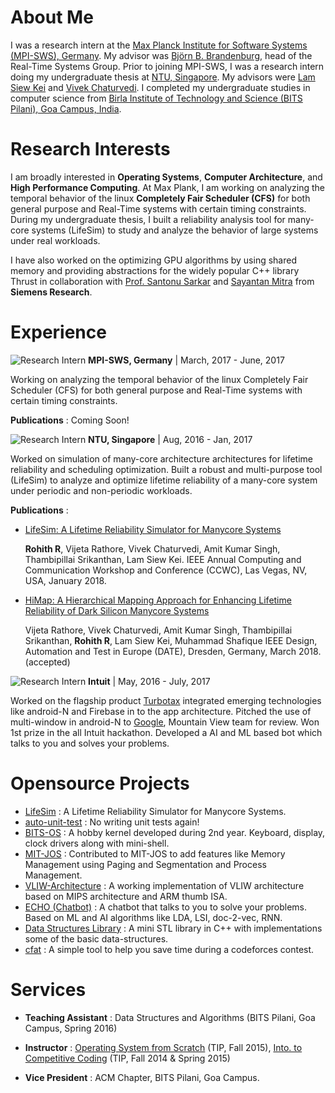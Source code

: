 # About Me
I was a research intern at the [Max Planck Institute for Software Systems (MPI-SWS), Germany](https://www.mpi-sws.org/). My advisor was [Björn B. Brandenburg](https://people.mpi-sws.org/~bbb/), head of the Real-Time Systems Group. Prior to joining MPI-SWS, I was a research intern doing my undergraduate thesis at [NTU, Singapore](http://www.ntu.edu.sg/Pages/home.aspx). My advisors were [Lam Siew Kei](http://www.ntu.edu.sg/home/assklam/) and [Vivek Chaturvedi](http://www.ntu.edu.sg/home/vchaturvedi/). I completed my undergraduate studies in computer science from [Birla Institute of Technology and Science (BITS Pilani), Goa Campus, India](http://www.bits-pilani.ac.in/).

# Research Interests
I am broadly interested in **Operating Systems**, **Computer Architecture**, and **High Performance Computing**. At Max Plank, I am working on analyzing the temporal behavior of the linux **Completely Fair Scheduler (CFS)** for both general purpose and Real-Time systems with certain timing constraints. During my undergraduate thesis, I built a reliability analysis tool for many-core systems (LifeSim) to study and analyze the behavior of large systems under real workloads.

I have also worked on the optimizing GPU algorithms by using shared memory and providing abstractions for the widely popular C++ library Thrust in collaboration with [Prof. Santonu Sarkar](http://www.bits-pilani.ac.in/goa/santonus/profile) and [Sayantan Mitra](https://www.linkedin.com/in/mitrasayantan/) from **Siemens Research**.

# Experience
![Research Intern](https://img.shields.io/badge/research-intern-blue.svg?style=for-the-badge)
**MPI-SWS, Germany** | March, 2017 - June, 2017

Working on analyzing the temporal behavior of the linux Completely Fair Scheduler (CFS) for both general purpose and Real-Time systems with certain timing constraints.

**Publications** : Coming Soon!

![Research Intern](https://img.shields.io/badge/research-intern-blue.svg?style=for-the-badge)
**NTU, Singapore** | Aug, 2016 - Jan, 2017

Worked on simulation of many-core architecture architectures for lifetime reliability and scheduling optimization. Built a robust and multi-purpose tool (LifeSim) to analyze and optimize lifetime reliability of a many-core system under periodic and non-periodic workloads.

**Publications** :

- [LifeSim: A Lifetime Reliability Simulator for Manycore Systems](http://ieeexplore.ieee.org/document/8301711/)

    **Rohith R**, Vijeta Rathore, Vivek Chaturvedi, Amit Kumar Singh, Thambipillai Srikanthan, Lam Siew Kei. IEEE Annual Computing and Communication Workshop and Conference (CCWC), Las Vegas, NV, USA, January 2018.
- [HiMap: A Hierarchical Mapping Approach for Enhancing Lifetime Reliability of Dark Silicon Manycore Systems](https://www.date-conference.com/proceedings-archive/2018/html/0711.html)

    Vijeta Rathore, Vivek Chaturvedi, Amit Kumar Singh, Thambipillai Srikanthan, **Rohith R**, Lam Siew Kei, Muhammad Shafique IEEE Design, Automation and Test in Europe (DATE), Dresden, Germany, March 2018. (accepted)

![Research Intern](https://img.shields.io/badge/software--dev-intern-blue.svg?style=for-the-badge)
**Intuit** | May, 2016 - July, 2017

Worked on the flagship product [Turbotax](https://turbotax.intuit.com/) integrated emerging technologies like android-N and Firebase in to the app architecture. Pitched the use of multi-window in android-N to [Google](https://www.google.com/), Mountain View team for review. Won 1st prize in the all Intuit hackathon. Developed a AI and ML based bot which talks to you and solves your problems.

# Opensource Projects
- [LifeSim](https://github.com/MadaraUchiha-314/LifeSim) : A Lifetime Reliability Simulator for Manycore Systems.
- [auto-unit-test](https://github.com/MadaraUchiha-314/auto-unit-test) : No writing unit tests again!
- [BITS-OS](https://github.com/Mutinifni/BITS_OS) : A hobby kernel developed during 2nd year. Keyboard, display, clock drivers along with mini-shell.
- [MIT-JOS](https://pdos.csail.mit.edu/6.828/2014/) : Contributed to MIT-JOS to add features like Memory Management using Paging and Segmentation and Process Management.
- [VLIW-Architecture](https://github.com/nisargshah95/Comp-Arch-Project) : A working implementation of VLIW architecture based on MIPS architecture and ARM thumb ISA.
- [ECHO (Chatbot)](https://github.com/thegyro/qandabot) : A chatbot that talks to you to solve your problems. Based on ML and AI algorithms like LDA, LSI, doc-2-vec, RNN.
- [Data Structures Library](https://github.com/MadaraUchiha-314/Data-Structures-Library) : A mini STL library in C++ with implementations some of the basic data-structures.
- [cfat](https://github.com/MadaraUchiha-314/codeforces-auto-tester) : A simple tool to help you save time during a codeforces contest.

# Services
- **Teaching Assistant** : Data Structures and Algorithms (BITS Pilani, Goa Campus, Spring 2016)

- **Instructor** : [Operating System from Scratch](https://github.com/MadaraUchiha-314/TIP-OSFS) (TIP, Fall 2015), [Into. to Competitive Coding](http://bits-tip.github.io/) (TIP, Fall 2014 & Spring 2015)

- **Vice President** : ACM Chapter, BITS Pilani, Goa Campus.

